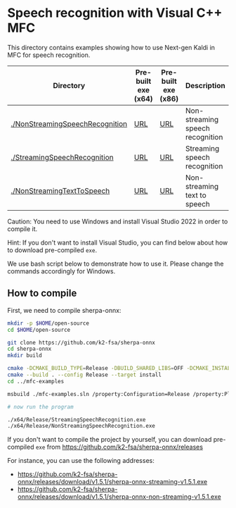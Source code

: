 # Speech recognition with Visual C++ MFC

This directory contains examples showing how to use Next-gen Kaldi in MFC
for speech recognition.

|Directory| Pre-built exe (x64)|Pre-built exe (x86)| Description|
|---------|--------------------|-------------------|------------|
|[./NonStreamingSpeechRecognition](./NonStreamingSpeechRecognition)|[URL](https://github.com/k2-fsa/sherpa-onnx/releases/download/v1.11.0/sherpa-onnx-non-streaming-asr-x64-v1.11.0.exe)|[URL](https://github.com/k2-fsa/sherpa-onnx/releases/download/v1.11.0/sherpa-onnx-non-streaming-asr-x86-v1.11.0.exe)| Non-streaming speech recognition|
|[./StreamingSpeechRecognition](./StreamingSpeechRecognition)|[URL](https://github.com/k2-fsa/sherpa-onnx/releases/download/v1.11.0/sherpa-onnx-streaming-asr-x64-v1.11.0.exe)|[URL](https://github.com/k2-fsa/sherpa-onnx/releases/download/v1.11.0/sherpa-onnx-streaming-asr-x86-v1.11.0.exe)| Streaming speech recognition|
|[./NonStreamingTextToSpeech](./NonStreamingTextToSpeech)|[URL](https://github.com/k2-fsa/sherpa-onnx/releases/download/v1.11.0/sherpa-onnx-non-streaming-tts-x64-v1.11.0.exe)|[URL](https://github.com/k2-fsa/sherpa-onnx/releases/download/v1.11.0/sherpa-onnx-non-streaming-tts-x86-v1.11.0.exe)| Non-streaming text to speech|

Caution: You need to use Windows and install Visual Studio 2022 in order to
compile it.

Hint: If you don't want to install Visual Studio, you can find below
about how to download pre-compiled `exe`.

We use bash script below to demonstrate how to use it. Please change
the commands accordingly for Windows.

## How to compile


First, we need to compile sherpa-onnx:

```bash
mkdir -p $HOME/open-source
cd $HOME/open-source

git clone https://github.com/k2-fsa/sherpa-onnx
cd sherpa-onnx
mkdir build

cmake -DCMAKE_BUILD_TYPE=Release -DBUILD_SHARED_LIBS=OFF -DCMAKE_INSTALL_PREFIX=./install ..
cmake --build . --config Release --target install
cd ../mfc-examples

msbuild ./mfc-examples.sln /property:Configuration=Release /property:Platform=x64

# now run the program

./x64/Release/StreamingSpeechRecognition.exe
./x64/Release/NonStreamingSpeechRecognition.exe
```

If you don't want to compile the project by yourself, you can download
pre-compiled `exe` from https://github.com/k2-fsa/sherpa-onnx/releases

For instance, you can use the following addresses:

  - https://github.com/k2-fsa/sherpa-onnx/releases/download/v1.5.1/sherpa-onnx-streaming-v1.5.1.exe
  - https://github.com/k2-fsa/sherpa-onnx/releases/download/v1.5.1/sherpa-onnx-non-streaming-v1.5.1.exe
